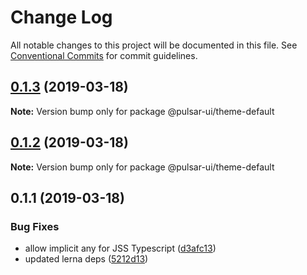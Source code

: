 # Change Log

All notable changes to this project will be documented in this file.
See [Conventional Commits](https://conventionalcommits.org) for commit guidelines.

## [0.1.3](https://github.com/adriankremer/pulsar-ui/compare/@pulsar-ui/theme-default@0.1.2...@pulsar-ui/theme-default@0.1.3) (2019-03-18)

**Note:** Version bump only for package @pulsar-ui/theme-default





## [0.1.2](https://github.com/adriankremer/pulsar-ui/compare/@pulsar-ui/theme-default@0.1.1...@pulsar-ui/theme-default@0.1.2) (2019-03-18)

**Note:** Version bump only for package @pulsar-ui/theme-default





## 0.1.1 (2019-03-18)


### Bug Fixes

* allow implicit any for JSS Typescript ([d3afc13](https://github.com/adriankremer/pulsar-ui/commit/d3afc13))
* updated lerna deps ([5212d13](https://github.com/adriankremer/pulsar-ui/commit/5212d13))
